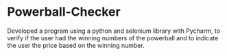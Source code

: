 # Powerball-Checker
Developed a program using a python and selenium library with Pycharm, to verify if the user had the winning numbers of the powerball and to indicate the user the price based on the winning number.
